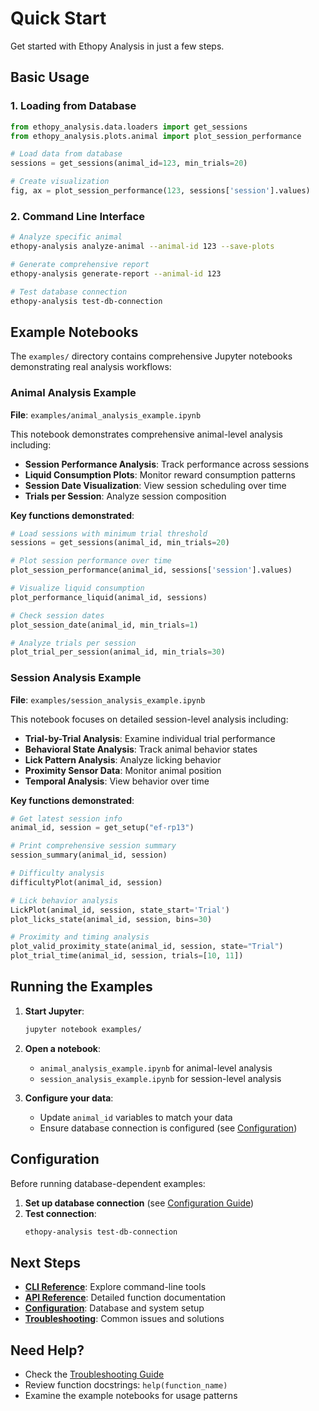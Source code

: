 # Quick Start

Get started with Ethopy Analysis in just a few steps.

## Basic Usage

### 1. Loading from Database

```python
from ethopy_analysis.data.loaders import get_sessions
from ethopy_analysis.plots.animal import plot_session_performance

# Load data from database
sessions = get_sessions(animal_id=123, min_trials=20)

# Create visualization
fig, ax = plot_session_performance(123, sessions['session'].values)
```

### 2. Command Line Interface

```bash
# Analyze specific animal
ethopy-analysis analyze-animal --animal-id 123 --save-plots

# Generate comprehensive report
ethopy-analysis generate-report --animal-id 123

# Test database connection
ethopy-analysis test-db-connection
```

## Example Notebooks

The `examples/` directory contains comprehensive Jupyter notebooks demonstrating real analysis workflows:

### Animal Analysis Example
**File**: `examples/animal_analysis_example.ipynb`

This notebook demonstrates comprehensive animal-level analysis including:

- **Session Performance Analysis**: Track performance across sessions
- **Liquid Consumption Plots**: Monitor reward consumption patterns
- **Session Date Visualization**: View session scheduling over time
- **Trials per Session**: Analyze session composition

**Key functions demonstrated**:
```python
# Load sessions with minimum trial threshold
sessions = get_sessions(animal_id, min_trials=20)

# Plot session performance over time
plot_session_performance(animal_id, sessions['session'].values)

# Visualize liquid consumption
plot_performance_liquid(animal_id, sessions)

# Check session dates
plot_session_date(animal_id, min_trials=1)

# Analyze trials per session
plot_trial_per_session(animal_id, min_trials=30)
```

### Session Analysis Example
**File**: `examples/session_analysis_example.ipynb`

This notebook focuses on detailed session-level analysis including:

- **Trial-by-Trial Analysis**: Examine individual trial performance
- **Behavioral State Analysis**: Track animal behavior states
- **Lick Pattern Analysis**: Analyze licking behavior
- **Proximity Sensor Data**: Monitor animal position
- **Temporal Analysis**: View behavior over time

**Key functions demonstrated**:
```python
# Get latest session info
animal_id, session = get_setup("ef-rp13")

# Print comprehensive session summary
session_summary(animal_id, session)

# Difficulty analysis
difficultyPlot(animal_id, session)

# Lick behavior analysis
LickPlot(animal_id, session, state_start='Trial')
plot_licks_state(animal_id, session, bins=30)

# Proximity and timing analysis
plot_valid_proximity_state(animal_id, session, state="Trial")
plot_trial_time(animal_id, session, trials=[10, 11])
```

## Running the Examples

1. **Start Jupyter**:
   ```bash
   jupyter notebook examples/
   ```

2. **Open a notebook**:
   - `animal_analysis_example.ipynb` for animal-level analysis
   - `session_analysis_example.ipynb` for session-level analysis

3. **Configure your data**:
   - Update `animal_id` variables to match your data
   - Ensure database connection is configured (see [Configuration](configuration.md))

## Configuration

Before running database-dependent examples:

1. **Set up database connection** (see [Configuration Guide](configuration.md))
2. **Test connection**:
   ```bash
   ethopy-analysis test-db-connection
   ```

## Next Steps

- **[CLI Reference](cli.md)**: Explore command-line tools
- **[API Reference](api-reference.md)**: Detailed function documentation
- **[Configuration](configuration.md)**: Database and system setup
- **[Troubleshooting](troubleshooting.md)**: Common issues and solutions

## Need Help?

- Check the [Troubleshooting Guide](troubleshooting.md)
- Review function docstrings: `help(function_name)`
- Examine the example notebooks for usage patterns